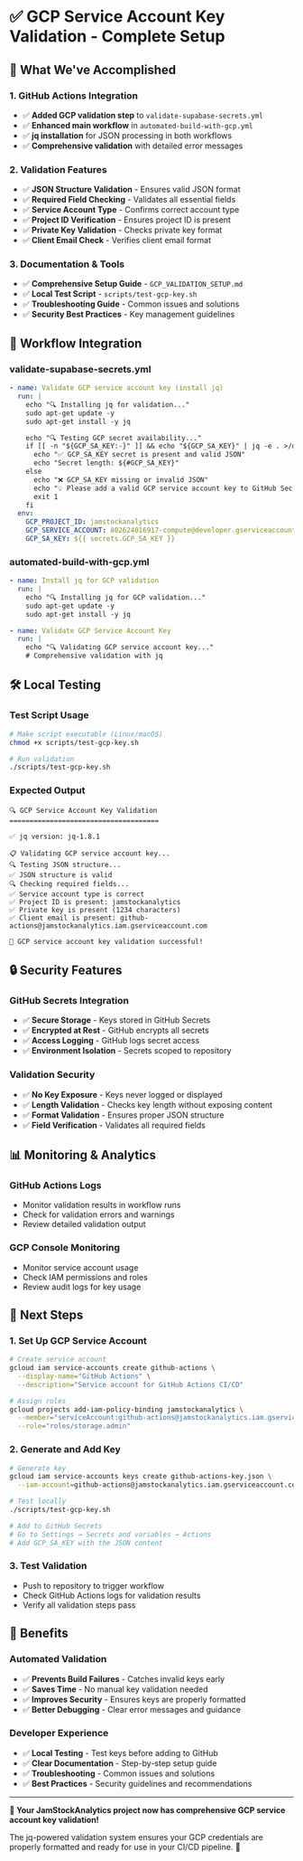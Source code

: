 # ✅ GCP Service Account Key Validation - Complete Setup

## 🎉 What We've Accomplished

### **1. GitHub Actions Integration**
- ✅ **Added GCP validation step** to `validate-supabase-secrets.yml`
- ✅ **Enhanced main workflow** in `automated-build-with-gcp.yml`
- ✅ **jq installation** for JSON processing in both workflows
- ✅ **Comprehensive validation** with detailed error messages

### **2. Validation Features**
- ✅ **JSON Structure Validation** - Ensures valid JSON format
- ✅ **Required Field Checking** - Validates all essential fields
- ✅ **Service Account Type** - Confirms correct account type
- ✅ **Project ID Verification** - Ensures project ID is present
- ✅ **Private Key Validation** - Checks private key format
- ✅ **Client Email Check** - Verifies client email format

### **3. Documentation & Tools**
- ✅ **Comprehensive Setup Guide** - `GCP_VALIDATION_SETUP.md`
- ✅ **Local Test Script** - `scripts/test-gcp-key.sh`
- ✅ **Troubleshooting Guide** - Common issues and solutions
- ✅ **Security Best Practices** - Key management guidelines

## 🔧 Workflow Integration

### **validate-supabase-secrets.yml**
```yaml
- name: Validate GCP service account key (install jq)
  run: |
    echo "🔍 Installing jq for validation..."
    sudo apt-get update -y
    sudo apt-get install -y jq

    echo "🔍 Testing GCP secret availability..."
    if [[ -n "${GCP_SA_KEY:-}" ]] && echo "${GCP_SA_KEY}" | jq -e . >/dev/null 2>&1; then
      echo "✅ GCP_SA_KEY secret is present and valid JSON"
      echo "Secret length: ${#GCP_SA_KEY}"
    else
      echo "❌ GCP_SA_KEY missing or invalid JSON"
      echo "💡 Please add a valid GCP service account key to GitHub Secrets"
      exit 1
    fi
  env:
    GCP_PROJECT_ID: jamstockanalytics
    GCP_SERVICE_ACCOUNT: 802624016917-compute@developer.gserviceaccount.com
    GCP_SA_KEY: ${{ secrets.GCP_SA_KEY }}
```

### **automated-build-with-gcp.yml**
```yaml
- name: Install jq for GCP validation
  run: |
    echo "🔍 Installing jq for GCP validation..."
    sudo apt-get update -y
    sudo apt-get install -y jq

- name: Validate GCP Service Account Key
  run: |
    echo "🔍 Validating GCP service account key..."
    # Comprehensive validation with jq
```

## 🛠️ Local Testing

### **Test Script Usage**
```bash
# Make script executable (Linux/macOS)
chmod +x scripts/test-gcp-key.sh

# Run validation
./scripts/test-gcp-key.sh
```

### **Expected Output**
```
🔍 GCP Service Account Key Validation
=====================================

✅ jq version: jq-1.8.1

📋 Validating GCP service account key...
🔍 Testing JSON structure...
✅ JSON structure is valid
🔍 Checking required fields...
✅ Service account type is correct
✅ Project ID is present: jamstockanalytics
✅ Private key is present (1234 characters)
✅ Client email is present: github-actions@jamstockanalytics.iam.gserviceaccount.com

🎉 GCP service account key validation successful!
```

## 🔒 Security Features

### **GitHub Secrets Integration**
- ✅ **Secure Storage** - Keys stored in GitHub Secrets
- ✅ **Encrypted at Rest** - GitHub encrypts all secrets
- ✅ **Access Logging** - GitHub logs secret access
- ✅ **Environment Isolation** - Secrets scoped to repository

### **Validation Security**
- ✅ **No Key Exposure** - Keys never logged or displayed
- ✅ **Length Validation** - Checks key length without exposing content
- ✅ **Format Validation** - Ensures proper JSON structure
- ✅ **Field Verification** - Validates all required fields

## 📊 Monitoring & Analytics

### **GitHub Actions Logs**
- Monitor validation results in workflow runs
- Check for validation errors and warnings
- Review detailed validation output

### **GCP Console Monitoring**
- Monitor service account usage
- Check IAM permissions and roles
- Review audit logs for key usage

## 🚀 Next Steps

### **1. Set Up GCP Service Account**
```bash
# Create service account
gcloud iam service-accounts create github-actions \
  --display-name="GitHub Actions" \
  --description="Service account for GitHub Actions CI/CD"

# Assign roles
gcloud projects add-iam-policy-binding jamstockanalytics \
  --member="serviceAccount:github-actions@jamstockanalytics.iam.gserviceaccount.com" \
  --role="roles/storage.admin"
```

### **2. Generate and Add Key**
```bash
# Generate key
gcloud iam service-accounts keys create github-actions-key.json \
  --iam-account=github-actions@jamstockanalytics.iam.gserviceaccount.com

# Test locally
./scripts/test-gcp-key.sh

# Add to GitHub Secrets
# Go to Settings → Secrets and variables → Actions
# Add GCP_SA_KEY with the JSON content
```

### **3. Test Validation**
- Push to repository to trigger workflow
- Check GitHub Actions logs for validation results
- Verify all validation steps pass

## 🎯 Benefits

### **Automated Validation**
- ✅ **Prevents Build Failures** - Catches invalid keys early
- ✅ **Saves Time** - No manual key validation needed
- ✅ **Improves Security** - Ensures keys are properly formatted
- ✅ **Better Debugging** - Clear error messages and guidance

### **Developer Experience**
- ✅ **Local Testing** - Test keys before adding to GitHub
- ✅ **Clear Documentation** - Step-by-step setup guide
- ✅ **Troubleshooting** - Common issues and solutions
- ✅ **Best Practices** - Security guidelines and recommendations

---

**🔧 Your JamStockAnalytics project now has comprehensive GCP service account key validation!**

The jq-powered validation system ensures your GCP credentials are properly formatted and ready for use in your CI/CD pipeline. 🎉
